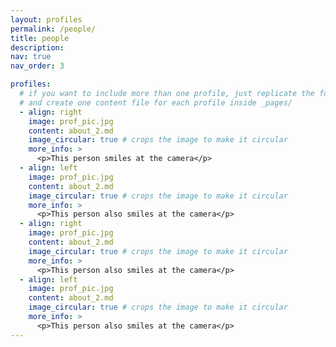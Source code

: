 ```yaml
---
layout: profiles
permalink: /people/
title: people
description: 
nav: true
nav_order: 3

profiles:
  # if you want to include more than one profile, just replicate the following block
  # and create one content file for each profile inside _pages/
  - align: right
    image: prof_pic.jpg
    content: about_2.md
    image_circular: true # crops the image to make it circular
    more_info: >
      <p>This person smiles at the camera</p>
  - align: left
    image: prof_pic.jpg
    content: about_2.md
    image_circular: true # crops the image to make it circular
    more_info: >
      <p>This person also smiles at the camera</p>
  - align: right
    image: prof_pic.jpg
    content: about_2.md
    image_circular: true # crops the image to make it circular
    more_info: >
      <p>This person also smiles at the camera</p>
  - align: left
    image: prof_pic.jpg
    content: about_2.md
    image_circular: true # crops the image to make it circular
    more_info: >
      <p>This person also smiles at the camera</p>
---
```

